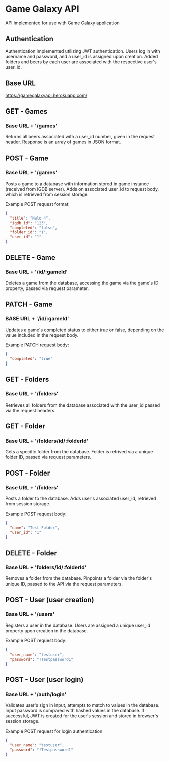 # Game Galaxy API

API implemented for use with Game Galaxy application

## Authentication

Authentication implemented utilizing JWT authentication. Users log in with username and password, and a user_id is assigned upon creation. Added folders and beers by each user are associated with the respective user's user_id.

## Base URL

https://gamegalaxyapi.herokuapp.com/

## GET - Games 

### Base URL + '/games'

Returns all beers associated with a user_id number, given in the request header. Response is an array of games in JSON format.

## POST - Game

### Base URL + '/games'

Posts a game to a database with information stored in game instance (received from IGDB server). Adds on associated user_id to request body, which is retrieved from session storage.

Example POST request format:
```json
{
  "title": "Halo 4",
  "igdb_id": "123",
  "completed": "false",
  "folder_id": "1",
  "user_id": "1"
}
```

## DELETE - Game

### Base URL + '/id/:gameId'

Deletes a game from the database, accessing the game via the game's ID property, passed via request parameter.

## PATCH - Game

### BASE URL + '/id/:gameId'

Updates a game's completed status to either true or false, depending on the value included in the request body. 

Example PATCH request body:
```json
{
  "completed": "true"
}
```

## GET - Folders

### Base URL + '/folders'

Retrieves all folders from the database associated with the user_id passed via the request headers.

## GET - Folder

### Base URL + '/folders/id/:folderId'

Gets a specific folder from the database. Folder is retrived via a unique folder ID, passed via request parameters. 

## POST - Folder

### Base URL + '/folders'

Posts a folder to the database. Adds user's associated user_id, retrieved from session storage.

Example POST request body:
```json
{
  "name": "Test Folder",
  "user_id": "1"
}
```

## DELETE - Folder

### Base URL + 'folders/id/:folderId'

Removes a folder from the database. Pinpoints a folder via the folder's unique ID, passed to the API via the request parameters.

## POST - User (user creation)

### Base URL + '/users'

Registers a user in the database. Users are assigned a unique user_id property upon creation in the database.

Example POST request body:
```json
{
  "user_name": "testuser",
  "password": "!Testpassword1"
}
```

## POST - User (user login)

### Base URL + '/auth/login'

Validates user's sign in input, attempts to match to values in the database. Input password is compared with hashed values in the database. If successful, JWT is created for the user's session and stored in browser's session storage.

Example POST request for login authentication:
```json
{
  "user_name": "testuser",
  "password": "!Testpassword1"
}
```


  

